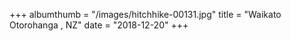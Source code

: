 +++
albumthumb = "/images/hitchhike-00131.jpg"
title = "Waikato Otorohanga , NZ"
date = "2018-12-20"
+++
